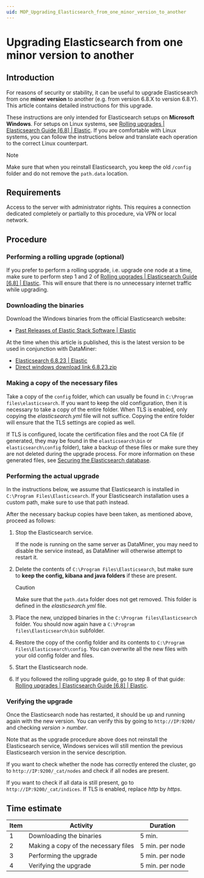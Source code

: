 ```yaml
---
uid: MOP_Upgrading_Elasticsearch_from_one_minor_version_to_another
---
```


# Upgrading Elasticsearch from one minor version to another

## Introduction

For reasons of security or stability, it can be useful to upgrade Elasticsearch from one **minor version** to another (e.g. from version 6.8.X to version 6.8.Y). This article contains detailed instructions for this upgrade.

These instructions are only intended for Elasticsearch setups on **Microsoft Windows**. For setups on Linux systems, see [Rolling upgrades | Elasticsearch Guide [6.8] | Elastic](https://www.elastic.co/guide/en/elasticsearch/reference/6.8/rolling-upgrades.html). If you are comfortable with Linux systems, you can follow the instructions below and translate each operation to the correct Linux counterpart.

> [!NOTE]
> Make sure that when you reinstall Elasticsearch, you keep the old `/config` folder and do not remove the `path.data` location.

## Requirements

Access to the server with administrator rights. This requires a connection dedicated completely or partially to this procedure, via VPN or local network.

## Procedure

### Performing a rolling upgrade (optional)

If you prefer to perform a rolling upgrade, i.e. upgrade one node at a time, make sure to perform step 1 and 2 of [Rolling upgrades | Elasticsearch Guide [6.8] | Elastic](https://www.elastic.co/guide/en/elasticsearch/reference/6.8/rolling-upgrades.html#rolling-upgrades). This will ensure that there is no unnecessary internet traffic while upgrading.

### Downloading the binaries

Download the Windows binaries from the official Elasticsearch website:

- [Past Releases of Elastic Stack Software | Elastic](https://www.elastic.co/downloads/past-releases#elasticsearch)

At the time when this article is published, this is the latest version to be used in conjunction with DataMiner:

- [Elasticsearch 6.8.23 | Elastic](https://www.elastic.co/downloads/past-releases/elasticsearch-6-8-23)
- [Direct windows download link 6.8.23.zip](https://artifacts.elastic.co/downloads/elasticsearch/elasticsearch-6.8.23.zip)

### Making a copy of the necessary files

Take a copy of the `config` folder, which can usually be found in `C:\Program files\elasticsearch`. If you want to keep the old configuration, then it is necessary to take a copy of the entire folder. When TLS is enabled, only copying the *elasticsearch.yml* file will not suffice. Copying the entire folder will ensure that the TLS settings are copied as well.

If TLS is configured, locate the certification files and the root CA file (if generated, they may be found in the `elasticsearch\bin` or `elasticsearch\config` folder), take a backup of these files or make sure they are not deleted during the upgrade process. For more information on these generated files, see [Securing the Elasticsearch database](xref:Security_Elasticsearch).

### Performing the actual upgrade

In the instructions below, we assume that Elasticsearch is installed in `C:\Program Files\Elasticsearch`. If your Elasticsearch installation uses a custom path, make sure to use that path instead.

After the necessary backup copies have been taken, as mentioned above, proceed as follows:

1. Stop the Elasticsearch service.

   If the node is running on the same server as DataMiner, you may need to disable the service instead, as DataMiner will otherwise attempt to restart it.

1. Delete the contents of `C:\Program Files\Elasticsearch`, but make sure to **keep the config, kibana and java folders** if these are present.

   > [!CAUTION]
   > Make sure that the `path.data` folder does not get removed. This folder is defined in the *elasticsearch.yml* file.

1. Place the new, unzipped binaries in the `C:\Program files\Elasticsearch` folder. You should now again have a `C:\Program files\Elasticsearch\bin` subfolder.
1. Restore the copy of the config folder and its contents to `C:\Program Files\Elasticsearch\config`. You can overwrite all the new files with your old config folder and files.
1. Start the Elasticsearch node.
1. If you followed the rolling upgrade guide, go to step 8 of that guide: [Rolling upgrades | Elasticsearch Guide [6.8] | Elastic](https://www.elastic.co/guide/en/elasticsearch/reference/6.8/rolling-upgrades.html#rolling-upgrades).

### Verifying the upgrade

Once the Elasticsearch node has restarted, it should be up and running again with the new version. You can verify this by going to `http://IP:9200/` and checking *version > number*.

Note that as the upgrade procedure above does not reinstall the Elasticsearch service, Windows services will still mention the previous Elasticsearch version in the service description.

If you want to check whether the node has correctly entered the cluster, go to `http://IP:9200/_cat/nodes` and check if all nodes are present.

If you want to check if all data is still present, go to `http://IP:9200/_cat/indices`. If TLS is enabled, replace *http* by *https*.

## Time estimate

| Item | Activity | Duration |
|------|----------|----------|
| 1    | Downloading the binaries             | 5 min.           |
| 2    | Making a copy of the necessary files | 5 min. per node  |
| 3    | Performing the upgrade               | 5 min. per node  |
| 4    | Verifying the upgrade                | 5 min. per node  |
